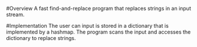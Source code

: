 #Overview
A fast find-and-replace program that replaces strings in an input stream.

#Implementation
The user can input is stored in a dictionary that is implemented by a hashmap. The program scans the input and accesses the dictionary to replace strings.
